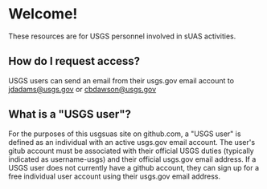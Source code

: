 # Welcome!

These resources are for USGS personnel involved in sUAS activities. 

## How do I request access?
USGS users can send an email from their usgs.gov email account to jdadams@usgs.gov or cbdawson@usgs.gov

## What is a "USGS user"?
For the purposes of this usgsuas site on github.com, a "USGS user" is defined as an individual with an active usgs.gov email account. The user's gitub account must be associated with their official USGS duties (typically indicated as username-usgs) and their official usgs.gov email address. If a USGS user does not currently have a github account, they can sign up for a free individual user account using their usgs.gov email address.
